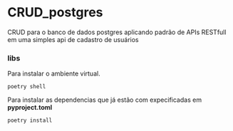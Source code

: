 # CRUD_postgres
CRUD para o banco de dados postgres aplicando padrão de APIs RESTfull em uma simples api de cadastro de usuários

### libs
Para instalar o ambiente virtual.
```
poetry shell
```
Para instalar as dependencias que já estão com expecificadas em **pyproject.toml**
```
poetry install
```
